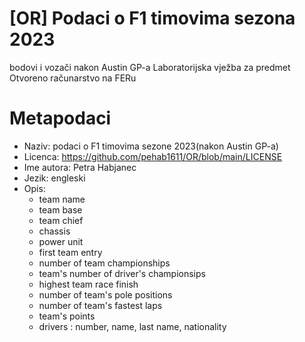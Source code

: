# [OR] Podaci o F1 timovima sezona 2023
bodovi i vozači nakon Austin GP-a
Laboratorijska vježba za predmet Otvoreno računarstvo na FERu

# Metapodaci
- Naziv: podaci o F1 timovima sezone 2023(nakon Austin GP-a)
- Licenca: https://github.com/pehab1611/OR/blob/main/LICENSE
- Ime autora: Petra Habjanec
- Jezik: engleski
- Opis:
  - team name
  - team base
  - team chief
  - chassis
  - power unit
  - first team entry
  - number of team championships
  - team's number of driver's championsips
  - highest team race finish
  - number of team's pole positions
  - number of team's fastest laps
  - team's points
  - drivers : number, name, last name, nationality
